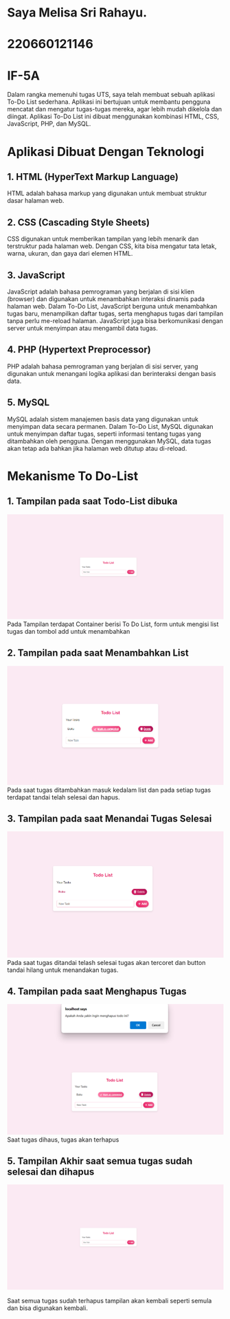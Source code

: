 # Saya Melisa Sri Rahayu. 
# 220660121146
# IF-5A

Dalam rangka memenuhi tugas UTS, saya telah membuat sebuah aplikasi To-Do List sederhana. Aplikasi ini bertujuan untuk membantu pengguna mencatat dan mengatur tugas-tugas mereka, agar lebih mudah dikelola dan diingat. Aplikasi To-Do List ini dibuat menggunakan kombinasi HTML, CSS, JavaScript, PHP, dan MySQL. 

# Aplikasi Dibuat Dengan Teknologi
## 1. HTML (HyperText Markup Language)
HTML adalah bahasa markup yang digunakan untuk membuat struktur dasar halaman web. 

## 2. CSS (Cascading Style Sheets)
CSS digunakan untuk memberikan tampilan yang lebih menarik dan terstruktur pada halaman web. Dengan CSS, kita bisa mengatur tata letak, warna, ukuran, dan gaya dari elemen HTML. 

## 3. JavaScript
JavaScript adalah bahasa pemrograman yang berjalan di sisi klien (browser) dan digunakan untuk menambahkan interaksi dinamis pada halaman web. Dalam To-Do List, JavaScript berguna untuk menambahkan tugas baru, menampilkan daftar tugas, serta menghapus tugas dari tampilan tanpa perlu me-reload halaman. JavaScript juga bisa berkomunikasi dengan server untuk menyimpan atau mengambil data tugas.

## 4. PHP (Hypertext Preprocessor)
PHP adalah bahasa pemrograman yang berjalan di sisi server, yang digunakan untuk menangani logika aplikasi dan berinteraksi dengan basis data.

## 5. MySQL
MySQL adalah sistem manajemen basis data yang digunakan untuk menyimpan data secara permanen. Dalam To-Do List, MySQL digunakan untuk menyimpan daftar tugas, seperti informasi tentang tugas yang ditambahkan oleh pengguna. Dengan menggunakan MySQL, data tugas akan tetap ada bahkan jika halaman web ditutup atau di-reload.




# Mekanisme To Do-List


## 1. Tampilan pada saat Todo-List dibuka
![Tampilan](https://github.com/MelisaSri/Gambar-Hasil-PBW/blob/main/Screenshot%202024-11-13%20114956.png?raw=true)
Pada Tampilan terdapat Container berisi To Do List, form untuk mengisi list tugas dan tombol add untuk menambahkan


## 2. Tampilan pada saat Menambahkan List 
![Tambah Tugas](https://github.com/MelisaSri/Gambar-Hasil-PBW/blob/main/Screenshot%202024-11-13%20115029.png?raw=true)
Pada saat tugas ditambahkan masuk kedalam list dan pada setiap tugas terdapat tandai telah selesai dan hapus.

## 3. Tampilan pada saat Menandai Tugas Selesai
![ Tandai Selesai](https://github.com/MelisaSri/Gambar-Hasil-PBW/blob/main/Screenshot%202024-11-13%20120843.png?raw=true)
Pada saat tugas ditandai telash selesai tugas akan tercoret dan button tandai hilang untuk menandakan tugas.

## 4. Tampilan pada saat Menghapus Tugas
![ Hapus ](https://github.com/MelisaSri/Gambar-Hasil-PBW/blob/main/Screenshot%202024-11-13%20120430.png?raw=true)
Saat tugas dihaus, tugas akan terhapus

## 5. Tampilan Akhir saat semua tugas sudah selesai dan dihapus
![ Selesai ](https://github.com/MelisaSri/Gambar-Hasil-PBW/blob/main/Screenshot%202024-11-13%20114956.png?raw=true)

Saat semua tugas sudah terhapus tampilan akan kembali seperti semula dan bisa digunakan kembali.

